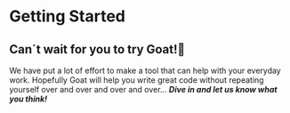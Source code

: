 # Getting Started

## Can´t wait for you to try Goat!🐐

We have put a lot of effort to make a tool that can help with your everyday work. Hopefully Goat will help you write great code without repeating yourself over and over and over and over... **_Dive in and let us know what you think!_**
